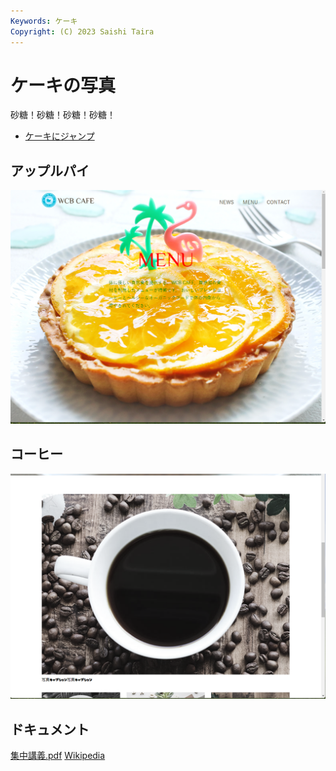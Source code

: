 ```yaml
---
Keywords: ケーキ
Copyright: (C) 2023 Saishi Taira
---
```


# ケーキの写真

砂糖！砂糖！砂糖！砂糖！

* [ケーキにジャンプ](#cake)

## アップルパイ

![アップルパイ](./apple_pie.png)

## <span id="coffee">コーヒー</span>

![](coffee.png)

## ドキュメント

[集中講義.pdf](./集中講義.pdf)
[Wikipedia](https://ja.wikipedia.org/wiki/%E3%82%B3%E3%83%BC%E3%83%92%E3%83%BC)

